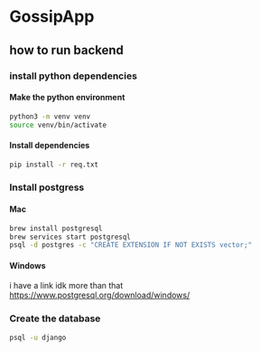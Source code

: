 # GossipApp

## how to run backend
### install python dependencies
#### Make the python environment
```bash
python3 -m venv venv
source venv/bin/activate
```

#### Install dependencies
```bash
pip install -r req.txt
```

### Install postgress
#### Mac
```bash
brew install postgresql
brew services start postgresql
psql -d postgres -c "CREATE EXTENSION IF NOT EXISTS vector;"
```
#### Windows
i have a link idk more than that https://www.postgresql.org/download/windows/

### Create the database
```bash
psql -u django
```

